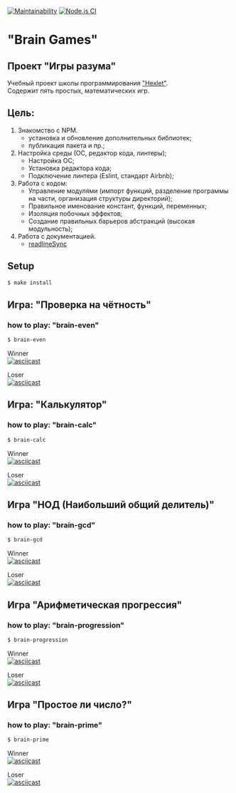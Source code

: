 [![Maintainability](https://api.codeclimate.com/v1/badges/ab21f138c3e3cad306f1/maintainability)](https://codeclimate.com/github/khloptsevps/frontend-project-lvl1/maintainability) [![Node.js CI](https://github.com/khloptsevps/frontend-project-lvl1/workflows/Node.js%20CI/badge.svg)](https://github.com/khloptsevps/frontend-project-lvl1/actions)

# "Brain Games"

## Проект "Игры разума"

Учебный проект школы программирования ["Hexlet"](https://ru.hexlet.io/?ref=252944).  
Содержит пять простых, математических игр.

## Цель:
  1. Знакомство с NPM.
      - установка и обновление дополнительных библиотек;
      - публикация пакета и пр.;
  2. Настройка среды (ОС, редактор кода, линтеры);
      - Настройка ОС;
      - Установка редактора кода;
      - Подключение линтера (Eslint, стандарт Airbnb);
  3. Работа с кодом:
      - Управление модулями (импорт функций, разделение программы на части, организация структуры директорий);
      - Правильное именование констант, функций, переменных;
      - Изоляция побочных эффектов;
      - Создание правильных барьеров абстракций (высокая модульность);
  4. Работа с документацией.
      - [readlineSync](https://github.com/anseki/readline-sync)

## Setup

```sh
$ make install
```

## Игра: "Проверка на чётность"
### how to play: "brain-even"

```sh 
$ brain-even
```

Winner  
[![asciicast](https://asciinema.org/a/luXChoupxK71NiQobMRFzRABQ.svg)](https://asciinema.org/a/luXChoupxK71NiQobMRFzRABQ)

Loser  
[![asciicast](https://asciinema.org/a/4dzjOGF2drp6qGFVF8Qe8jXhO.svg)](https://asciinema.org/a/4dzjOGF2drp6qGFVF8Qe8jXhO)

## Игра: "Калькулятор"
### how to play: "brain-calc"

```sh 
$ brain-calc
```

Winner  
[![asciicast](https://asciinema.org/a/ojG4z6fQKnIZlZF6kd9hqVWpp.svg)](https://asciinema.org/a/ojG4z6fQKnIZlZF6kd9hqVWpp)

Loser  
[![asciicast](https://asciinema.org/a/a5iAKA8HZF3gM1LHgBb9u6KKt.svg)](https://asciinema.org/a/a5iAKA8HZF3gM1LHgBb9u6KKt)

## Игра "НОД (Наибольший общий делитель)"
### how to play: "brain-gcd"

```sh 
$ brain-gcd
```

Winner  
[![asciicast](https://asciinema.org/a/6HtJRXuGQ5ShD0Lt38vlPvRqQ.svg)](https://asciinema.org/a/6HtJRXuGQ5ShD0Lt38vlPvRqQ)

Loser  
[![asciicast](https://asciinema.org/a/iiuinsT0pNrQ1laKSrRmCZRRg.svg)](https://asciinema.org/a/iiuinsT0pNrQ1laKSrRmCZRRg)

## Игра "Арифметическая прогрессия"
### how to play: "brain-progression"

```sh 
$ brain-progression
```

Winner  
[![asciicast](https://asciinema.org/a/FR0eLUni3oH5CNET7Yzcdk3Pi.svg)](https://asciinema.org/a/FR0eLUni3oH5CNET7Yzcdk3Pi)

Loser  
[![asciicast](https://asciinema.org/a/Jir4d6REvHPSjE33nviCoAgnD.svg)](https://asciinema.org/a/Jir4d6REvHPSjE33nviCoAgnD)

## Игра "Простое ли число?"
### how to play: "brain-prime"

```sh 
$ brain-prime
```

Winner  
[![asciicast](https://asciinema.org/a/7qcVK9Lf4N3IHk9v10FRm5qHk.svg)](https://asciinema.org/a/7qcVK9Lf4N3IHk9v10FRm5qHk)

Loser  
[![asciicast](https://asciinema.org/a/nFRg3A2luGlLzvu6ihF6sHdl7.svg)](https://asciinema.org/a/nFRg3A2luGlLzvu6ihF6sHdl7)
